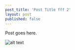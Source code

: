 ```yaml
---
post_title: 'Post Title fff 2'
layout: post
published: false
---
```

Post goes here.

![alt text](https://raw.githubusercontent.com/Serhiofirst/post/master/posts/animation_scripting.gif)

